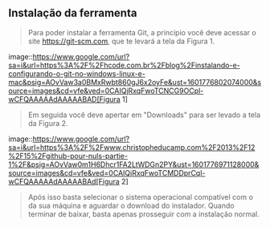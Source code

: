 ## Instalação da ferramenta
> Para poder instalar a ferramenta Git, a princípio você deve acessar o site https://git-scm.com, que te levará a tela da Figura 1.

image::https://www.google.com/url?sa=i&url=https%3A%2F%2Fhcode.com.br%2Fblog%2Finstalando-e-configurando-o-git-no-windows-linux-e-mac&psig=AOvVaw3a0BMxRwbt860gJ6x2oyFe&ust=1601776802074000&source=images&cd=vfe&ved=0CAIQjRxqFwoTCNCG9OCpl-wCFQAAAAAdAAAAABAD[Figura 1]

> Em seguida você deve apertar em "Downloads" para ser levado a tela da Figura 2.

image::https://www.google.com/url?sa=i&url=https%3A%2F%2Fwww.christopheducamp.com%2F2013%2F12%2F15%2Fgithub-pour-nuls-partie-1%2F&psig=AOvVaw0m1H6Dhcr1FA2LtWDGn2PY&ust=1601776971128000&source=images&cd=vfe&ved=0CAIQjRxqFwoTCMDDprCql-wCFQAAAAAdAAAAABAd[Figura 2]

> Após isso basta selecionar o sistema operacional compatível com o da sua máquina e aguardar o download do instalador. Quando terminar de baixar, basta apenas prosseguir com a instalação normal.

